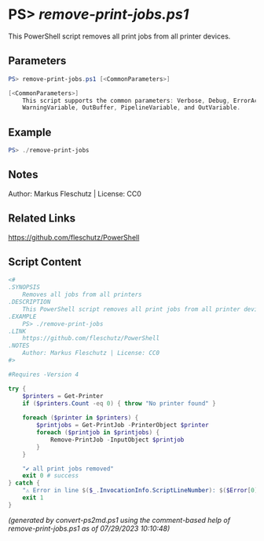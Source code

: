 PS> *remove-print-jobs.ps1*
====================

This PowerShell script removes all print jobs from all printer devices.

Parameters
----------
```powershell
PS> remove-print-jobs.ps1 [<CommonParameters>]

[<CommonParameters>]
    This script supports the common parameters: Verbose, Debug, ErrorAction, ErrorVariable, WarningAction, 
    WarningVariable, OutBuffer, PipelineVariable, and OutVariable.
```

Example
-------
```powershell
PS> ./remove-print-jobs

```

Notes
-----
Author: Markus Fleschutz | License: CC0

Related Links
-------------
https://github.com/fleschutz/PowerShell

Script Content
--------------
```powershell
<#
.SYNOPSIS
	Removes all jobs from all printers
.DESCRIPTION
	This PowerShell script removes all print jobs from all printer devices.
.EXAMPLE
	PS> ./remove-print-jobs
.LINK
	https://github.com/fleschutz/PowerShell
.NOTES
	Author: Markus Fleschutz | License: CC0
#>

#Requires -Version 4

try {
	$printers = Get-Printer
	if ($printers.Count -eq 0) { throw "No printer found" }
		
	foreach ($printer in $printers) {
		$printjobs = Get-PrintJob -PrinterObject $printer
		foreach ($printjob in $printjobs) {
			Remove-PrintJob -InputObject $printjob
		}
	}

	"✔️ all print jobs removed"
	exit 0 # success
} catch {
	"⚠️ Error in line $($_.InvocationInfo.ScriptLineNumber): $($Error[0])"
	exit 1
}
```

*(generated by convert-ps2md.ps1 using the comment-based help of remove-print-jobs.ps1 as of 07/29/2023 10:10:48)*
